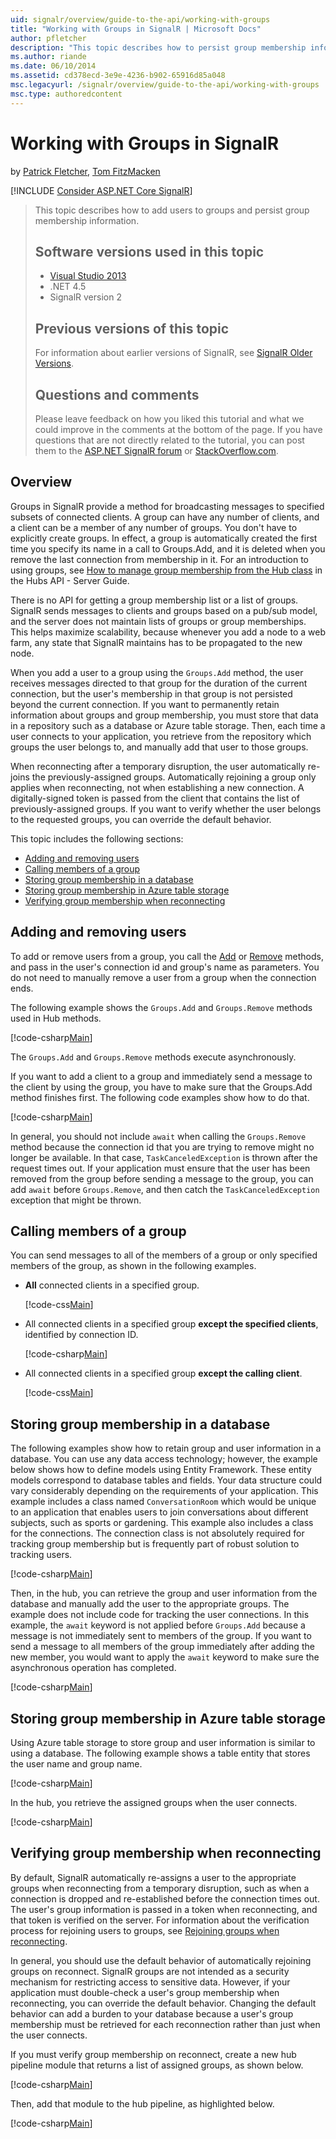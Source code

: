 ```yaml
---
uid: signalr/overview/guide-to-the-api/working-with-groups
title: "Working with Groups in SignalR | Microsoft Docs"
author: pfletcher
description: "This topic describes how to persist group membership information with the Hub API."
ms.author: riande
ms.date: 06/10/2014
ms.assetid: cd378ecd-3e9e-4236-b902-65916d85a048
msc.legacyurl: /signalr/overview/guide-to-the-api/working-with-groups
msc.type: authoredcontent
---
```

Working with Groups in SignalR
====================
by [Patrick Fletcher](https://github.com/pfletcher), [Tom FitzMacken](https://github.com/tfitzmac)

[!INCLUDE [Consider ASP.NET Core SignalR](~/includes/aspnet/signalr/signalr-version-disambiguation.md)]

> This topic describes how to add users to groups and persist group membership information.
>
> ## Software versions used in this topic
>
>
> - [Visual Studio 2013](https://my.visualstudio.com/Downloads?q=visual%20studio%202013)
> - .NET 4.5
> - SignalR version 2
>
>
>
> ## Previous versions of this topic
>
> For information about earlier versions of SignalR, see [SignalR Older Versions](../older-versions/index.md).
>
> ## Questions and comments
>
> Please leave feedback on how you liked this tutorial and what we could improve in the comments at the bottom of the page. If you have questions that are not directly related to the tutorial, you can post them to the [ASP.NET SignalR forum](https://forums.asp.net/1254.aspx/1?ASP+NET+SignalR) or [StackOverflow.com](http://stackoverflow.com/).

## Overview

Groups in SignalR provide a method for broadcasting messages to specified subsets of connected clients. A group can have any number of clients, and a client can be a member of any number of groups. You don't have to explicitly create groups. In effect, a group is automatically created the first time you specify its name in a call to Groups.Add, and it is deleted when you remove the last connection from membership in it. For an introduction to using groups, see [How to manage group membership from the Hub class](hubs-api-guide-server.md#groupsfromhub) in the Hubs API - Server Guide.

There is no API for getting a group membership list or a list of groups. SignalR sends messages to clients and groups based on a pub/sub model, and the server does not maintain lists of groups or group memberships. This helps maximize scalability, because whenever you add a node to a web farm, any state that SignalR maintains has to be propagated to the new node.

When you add a user to a group using the `Groups.Add` method, the user receives messages directed to that group for the duration of the current connection, but the user's membership in that group is not persisted beyond the current connection. If you want to permanently retain information about groups and group membership, you must store that data in a repository such as a database or Azure table storage. Then, each time a user connects to your application, you retrieve from the repository which groups the user belongs to, and manually add that user to those groups.

When reconnecting after a temporary disruption, the user automatically re-joins the previously-assigned groups. Automatically rejoining a group only applies when reconnecting, not when establishing a new connection. A digitally-signed token is passed from the client that contains the list of previously-assigned groups. If you want to verify whether the user belongs to the requested groups, you can override the default behavior.

This topic includes the following sections:

- [Adding and removing users](#add)
- [Calling members of a group](#call)
- [Storing group membership in a database](#storedatabase)
- [Storing group membership in Azure table storage](#storeazuretable)
- [Verifying group membership when reconnecting](#verify)

<a id="add"></a>

## Adding and removing users

To add or remove users from a group, you call the [Add](https://msdn.microsoft.com/library/microsoft.aspnet.signalr.igroupmanager.add(v=vs.111).aspx) or [Remove](https://msdn.microsoft.com/library/microsoft.aspnet.signalr.igroupmanager.remove(v=vs.111).aspx) methods, and pass in the user's connection id and group's name as parameters. You do not need to manually remove a user from a group when the connection ends.

The following example shows the `Groups.Add` and `Groups.Remove` methods used in Hub methods.

[!code-csharp[Main](working-with-groups/samples/sample1.cs?highlight=5,10)]

The `Groups.Add` and `Groups.Remove` methods execute asynchronously.

If you want to add a client to a group and immediately send a message to the client by using the group, you have to make sure that the Groups.Add method finishes first. The following code examples show how to do that.

[!code-csharp[Main](working-with-groups/samples/sample2.cs?highlight=1,3)]

In general, you should not include `await` when calling the `Groups.Remove` method because the connection id that you are trying to remove might no longer be available. In that case, `TaskCanceledException` is thrown after the request times out. If your application must ensure that the user has been removed from the group before sending a message to the group, you can add `await` before `Groups.Remove`, and then catch the `TaskCanceledException` exception that might be thrown.

<a id="call"></a>

## Calling members of a group

You can send messages to all of the members of a group or only specified members of the group, as shown in the following examples.

- **All** connected clients in a specified group.

    [!code-css[Main](working-with-groups/samples/sample3.css)]
- All connected clients in a specified group **except the specified clients**, identified by connection ID.

    [!code-csharp[Main](working-with-groups/samples/sample4.cs)]
- All connected clients in a specified group **except the calling client**.

    [!code-css[Main](working-with-groups/samples/sample5.css)]

<a id="storedatabase"></a>

## Storing group membership in a database

The following examples show how to retain group and user information in a database. You can use any data access technology; however, the example below shows how to define models using Entity Framework. These entity models correspond to database tables and fields. Your data structure could vary considerably depending on the requirements of your application. This example includes a class named `ConversationRoom` which would be unique to an application that enables users to join conversations about different subjects, such as sports or gardening. This example also includes a class for the connections. The connection class is not absolutely required for tracking group membership but is frequently part of robust solution to tracking users.

[!code-csharp[Main](working-with-groups/samples/sample6.cs)]

Then, in the hub, you can retrieve the group and user information from the database and manually add the user to the appropriate groups. The example does not include code for tracking the user connections. In this example, the `await` keyword is not applied before `Groups.Add` because a message is not immediately sent to members of the group. If you want to send a message to all members of the group immediately after adding the new member, you would want to apply the `await` keyword to make sure the asynchronous operation has completed.

[!code-csharp[Main](working-with-groups/samples/sample7.cs)]

<a id="storeazuretable"></a>

## Storing group membership in Azure table storage

Using Azure table storage to store group and user information is similar to using a database. The following example shows a table entity that stores the user name and group name.

[!code-csharp[Main](working-with-groups/samples/sample8.cs)]

In the hub, you retrieve the assigned groups when the user connects.

[!code-csharp[Main](working-with-groups/samples/sample9.cs)]

<a id="verify"></a>

## Verifying group membership when reconnecting

By default, SignalR automatically re-assigns a user to the appropriate groups when reconnecting from a temporary disruption, such as when a connection is dropped and re-established before the connection times out. The user's group information is passed in a token when reconnecting, and that token is verified on the server. For information about the verification process for rejoining users to groups, see [Rejoining groups when reconnecting](../security/introduction-to-security.md#rejoingroup).

In general, you should use the default behavior of automatically rejoining groups on reconnect. SignalR groups are not intended as a security mechanism for restricting access to sensitive data. However, if your application must double-check a user's group membership when reconnecting, you can override the default behavior. Changing the default behavior can add a burden to your database because a user's group membership must be retrieved for each reconnection rather than just when the user connects.

If you must verify group membership on reconnect, create a new hub pipeline module that returns a list of assigned groups, as shown below.

[!code-csharp[Main](working-with-groups/samples/sample10.cs)]

Then, add that module to the hub pipeline, as highlighted below.

[!code-csharp[Main](working-with-groups/samples/sample11.cs?highlight=4)]
